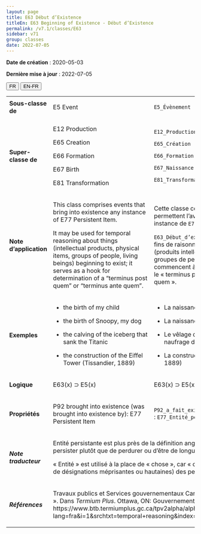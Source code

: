 ```yaml
---
layout: page
title: E63 Début d’Existence
titleEn: E63 Beginning of Existence - Début d’Existence
permalink: /v7.1/classes/E63
sidebar: v71
group: classes
date: 2022-07-05
---
```


**Date de création** : 2020-05-03

**Dernière mise à jour** : 2022-07-05

<div class="lang-buttons">
  <button id="fr" class="activate">FR</button>
  <button id="en-fr">EN-FR</button>
</div>

<table>
				<tbody>
				<tr>
					<td><strong>Sous-classe de</strong></td>
					<td class="en"><p>E5 Event</p>
							</td>
						<td><p><code class="language-plaintext highlighter-rouge">E5_Évènement</code> </p>
							</td>
						</tr>
					<tr>
					<td><strong>Super-classe de</strong></td>
					<td class="en"><p>E12 Production</p>
							<p>E65<strong> </strong>Creation<strong></strong></p>
							<p>E66 Formation</p>
							<p>E67 Birth</p>
							<p>E81 Transformation</p>
							</td>
						<td><p><code class="language-plaintext highlighter-rouge">E12_Production</code> </p>
							<p><code class="language-plaintext highlighter-rouge">E65_Création</code> </p>
							<p><code class="language-plaintext highlighter-rouge">E66_Formation</code> </p>
							<p><code class="language-plaintext highlighter-rouge">E67_Naissance</code> </p>
							<p><code class="language-plaintext highlighter-rouge">E81_Transformation</code> </p>
							</td>
						</tr>
					<tr>
					<td><strong>Note d’application</strong></td>
					<td class="en"><p>This class comprises events that bring into existence any instance of E77 Persistent Item. </p>
							<p></p>
							<p>It may be used for temporal reasoning about things (intellectual products, physical items, groups of people, living beings) beginning to exist; it serves as a hook for determination of a “terminus post quem” or “terminus ante quem”.</p>
							</td>
						<td><p>Cette classe comprend les évènements qui permettent l’avènement de n’importe quelle instance de <code class="language-plaintext highlighter-rouge">E77_Entité_persistante</code>. </p>
							<p></p>
							<p><code class="language-plaintext highlighter-rouge">E63_Début_d’existence</code> peut être utilisée à des fins de raisonnement temporel sur des entités (produits intellectuels, entités matérielles, groupes de personnes, êtres vivants) qui commencent à exister; elle permet de déterminer le « terminus post quem » ou le « terminus ante quem ».</p>
							</td>
						</tr>
					<tr>
					<td><strong>Exemples</strong></td>
					<td class="en"><ul><li><p>the birth of my child </p>
							</li>
									<li><p>the birth of Snoopy, my dog</p>
							</li>
										<li><p>the calving of the iceberg that sank the Titanic</p>
							</li>
										<li><p>the construction of the Eiffel Tower (Tissandier, 1889)</p>
							</li></ul>
										</td>
						<td><ul><li><p>La naissance de mon enfant</p>
							</li>
									<li><p>La naissance de Snoopy, mon chien</p>
							</li>
										<li><p>Le vêlage de l’iceberg qui a causé le naufrage du Titanic</p>
							</li>
										<li><p>La construction de la tour Eiffel (Tissandier, 1889)</p>
							</li></ul>
										</td>
						</tr>
					<tr>
					<td><strong>Logique</strong></td>
					<td class="en"><p>E63(x) ⊃ E5(x)</p>
							</td>
						<td><p>E63(x) ⊃ E5(x)</p>
							</td>
						</tr>
					<tr>
					<td><strong>Propriétés</strong></td>
					<td class="en"><p>P92 brought into existence (was brought into existence by): E77 Persistent Item</p>
							</td>
						<td><p><code class="language-plaintext highlighter-rouge">P92_a_fait_exister (a_commencé_à_exister_par)</code> : <code class="language-plaintext highlighter-rouge">E77_Entité_persistante</code></p>
							</td>
						</tr>
					<tr>
					<td><strong><em>Note traducteur</em></strong></td>
					<td colspan="2"><p>Entité persistante est plus près de la définition anglaise qui porte sur le fait de persister plutôt que de perdurer ou d’être de longue durée.</p>
							<p>« Entité » est utilisé à la place de « chose », car « chose » n’inclut pas (à l’exception de désignations méprisantes ou hautaines) des personnes/groupes/humains. </p>
							</td>
						</tr>
					<tr>
					<td><strong><em>Références</em></strong></td>
					<td colspan="2"><p>Travaux publics et Services gouvernementaux Canada. 2009. « temporal reasoning ». Dans <em>Termium Plus</em>. Ottawa, ON: Gouvernement du Canada. https://www.btb.termiumplus.gc.ca/tpv2alpha/alpha-fra.html?lang=fra&i=1&srchtxt=temporal+reasoning&index=alt&codom2nd_wet=1#resultrecs.</p>
							</td>
						</tr>
					</tbody>
				</table>
				